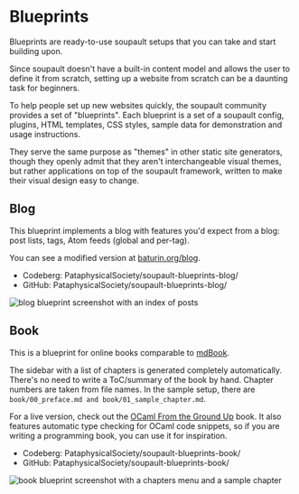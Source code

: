 # Blueprints

<div id="generated-toc"> </div>

Blueprints are ready-to-use soupault setups that you can take and start building upon.

Since soupault doesn't have a built-in content model and allows the user to define it from scratch,
setting up a website from scratch can be a daunting task for beginners.

To help people set up new websites quickly, the soupault community provides
a set of "blueprints". Each blueprint is a set of a soupault config,
plugins, HTML templates, CSS styles, sample data for demonstration
and usage instructions.

They serve the same purpose as "themes"	in other static	site generators,
though they openly admit that they aren't interchangeable visual themes,
but rather applications on top of the soupault framework,
written to make their visual design easy to change. 

## Blog

This blueprint implements a blog with features you'd expect from a blog:
post lists, tags, Atom feeds (global and per-tag).

You can see a modified version at [baturin.org/blog](https://baturin.org/blog).

* Codeberg: <codeberg>PataphysicalSociety/soupault-blueprints-blog/</codeberg>
* GitHub: <github>PataphysicalSociety/soupault-blueprints-blog/</github>

<img src="blueprint_blog.png" alt="blog blueprint screenshot with an index of posts">

## Book

This is a blueprint for online books comparable to [mdBook](https://rust-lang.github.io/mdBook/).

The sidebar with a list of chapters is generated completely automatically. There's no need to write a ToC/summary of the book by hand.
Chapter numbers are taken from file names. In the sample setup, there are `book/00_preface.md and book/01_sample_chapter.md`.

For a live version, check out the [OCaml From the Ground Up](https://ocamlbook.org) book.
It also features automatic type checking for OCaml code snippets, so if you are writing a programming book,
you can use it for inspiration.

* Codeberg: <codeberg>PataphysicalSociety/soupault-blueprints-book/</codeberg>
* GitHub: <github>PataphysicalSociety/soupault-blueprints-book/</github>

<img src="blueprint_book.png" alt="book blueprint screenshot with a chapters menu and a sample chapter">

